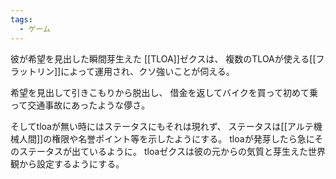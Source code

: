 ```yaml
---
tags:
  - ゲーム
---
```


彼が希望を見出した瞬間芽生えた
[[TLOA]]ゼクスは、
複数のTLOAが使える[[フラットリン]]によって運用され、クソ強いことが伺える。

希望を見出して引きこもりから脱出し、
借金を返してバイクを買って初めて乗って交通事故にあったような儚さ。

そしてtloaが無い時にはステータスにもそれは現れず、
ステータスは[[アルテ機械人間]]の権限や名誉ポイント等を示したようにする。
tloaが発芽したら急にそのステータスが出ているように。
tloaゼクスは彼の元からの気質と芽生えた世界観から設定するようにする。